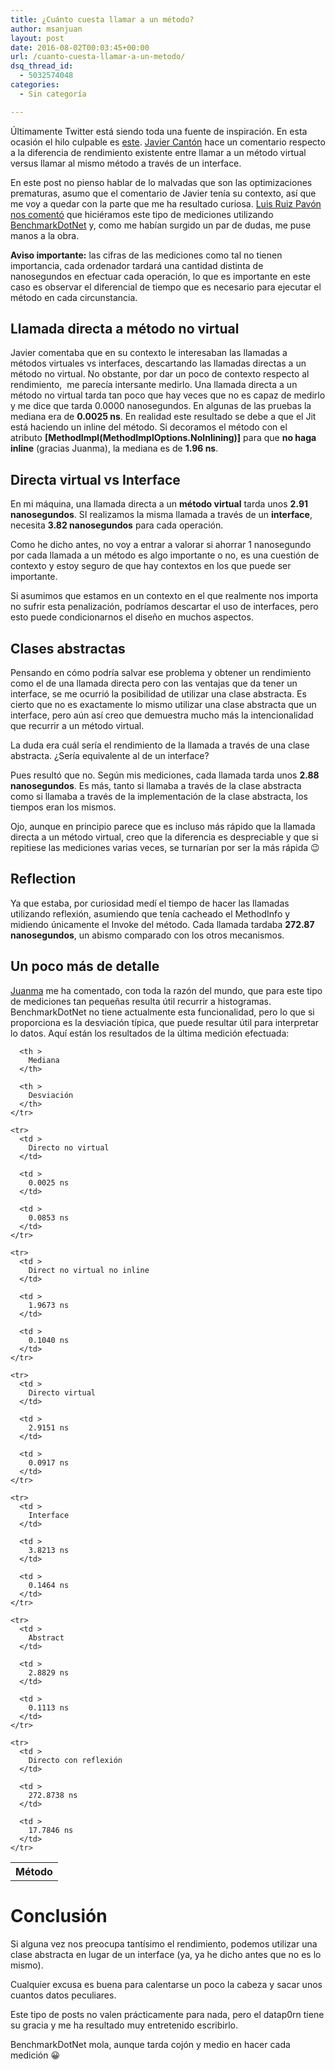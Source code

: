 ```yaml
---
title: ¿Cuánto cuesta llamar a un método?
author: msanjuan
layout: post
date: 2016-08-02T00:03:45+00:00
url: /cuanto-cuesta-llamar-a-un-metodo/
dsq_thread_id:
  - 5032574048
categories:
  - Sin categoría

---
```

Últimamente Twitter está siendo toda una fuente de inspiración. En esta ocasión el hilo culpable es [este][1]. [Javier Cantón][2] hace un comentario respecto a la diferencia de rendimiento existente entre llamar a un método virtual versus llamar al mismo método a través de un interface.

En este post no pienso hablar de lo malvadas que son las optimizaciones prematuras, asumo que el comentario de Javier tenía su contexto, así que me voy a quedar con la parte que me ha resultado curiosa. [Luis Ruiz Pavón nos comentó][3] que hiciéramos este tipo de mediciones utilizando [BenchmarkDotNet][4] y, como me habían surgido un par de dudas, me puse manos a la obra.

**Aviso importante:** las cifras de las mediciones como tal no tienen importancia, cada ordenador tardará una cantidad distinta de nanosegundos en efectuar cada operación, lo que es importante en este caso es observar el diferencial de tiempo que es necesario para ejecutar el método en cada circunstancia.

## Llamada directa a método no virtual

Javier comentaba que en su contexto le interesaban las llamadas a métodos virtuales vs interfaces, descartando las llamadas directas a un método no virtual. No obstante, por dar un poco de contexto respecto al rendimiento,  me parecía intersante medirlo. Una llamada directa a un método no virtual tarda tan poco que hay veces que no es capaz de medirlo y me dice que tarda 0.0000 nanosegundos. En algunas de las pruebas la mediana era de **0.0025 ns**. En realidad este resultado se debe a que el Jit está haciendo un inline del método. Si decoramos el método con el atributo **[MethodImpl(MethodImplOptions.NoInlining)]** para que **no haga inline** (gracias Juanma), la mediana es de **1.96 ns**.

## Directa virtual vs Interface

En mi máquina, una llamada directa a un **método virtual** tarda unos **2.91 nanosegundos**. SI realizamos la misma llamada a través de un **interface**, necesita **3.82 nanosegundos** para cada operación.

Como he dicho antes, no voy a entrar a valorar si ahorrar 1 nanosegundo por cada llamada a un método es algo importante o no, es una cuestión de contexto y estoy seguro de que hay contextos en los que puede ser importante.

Si asumimos que estamos en un contexto en el que realmente nos importa no sufrir esta penalización, podríamos descartar el uso de interfaces, pero esto puede condicionarnos el diseño en muchos aspectos.

## Clases abstractas

Pensando en cómo podría salvar ese problema y obtener un rendimiento como el de una llamada directa pero con las ventajas que da tener un interface, se me ocurrió la posibilidad de utilizar una clase abstracta. Es cierto que no es exactamente lo mismo utilizar una clase abstracta que un interface, pero aún así creo que demuestra mucho más la intencionalidad que recurrir a un método virtual.

La duda era cuál sería el rendimiento de la llamada a través de una clase abstracta. ¿Sería equivalente al de un interface?

Pues resultó que no. Según mis mediciones, cada llamada tarda unos **2.88 nanosegundos**. Es más, tanto si llamaba a través de la clase abstracta como si llamaba a través de la implementación de la clase abstracta, los tiempos eran los mismos.

Ojo, aunque en principio parece que es incluso más rápido que la llamada directa a un método virtual, creo que la diferencia es despreciable y que si repitiese las mediciones varias veces, se turnarían por ser la más rápida 😉

## Reflection

Ya que estaba, por curiosidad medí el tiempo de hacer las llamadas utilizando reflexión, asumiendo que tenía cacheado el MethodInfo y midiendo únicamente el Invoke del método. Cada llamada tardaba **272.87 nanosegundos**, un abismo comparado con los otros mecanismos.

## Un poco más de detalle

[Juanma][5] me ha comentado, con toda la razón del mundo, que para este tipo de mediciones tan pequeñas resulta útil recurrir a histogramas. BenchmarkDotNet no tiene actualmente esta funcionalidad, pero lo que si proporciona es la desviación típica, que puede resultar útil para interpretar lo datos. Aquí están los resultados de la última medición efectuada:

<div class="table-responsive">
  <table  style="width:100%; "  class="easy-table easy-table-default " border="0">
    <tr>
      <th >
        Método
      </th>
      
      <th >
        Mediana
      </th>
      
      <th >
        Desviación
      </th>
    </tr>
    
    <tr>
      <td >
        Directo no virtual
      </td>
      
      <td >
        0.0025 ns
      </td>
      
      <td >
        0.0853 ns
      </td>
    </tr>
    
    <tr>
      <td >
        Direct no virtual no inline
      </td>
      
      <td >
        1.9673 ns
      </td>
      
      <td >
        0.1040 ns
      </td>
    </tr>
    
    <tr>
      <td >
        Directo virtual
      </td>
      
      <td >
        2.9151 ns
      </td>
      
      <td >
        0.0917 ns
      </td>
    </tr>
    
    <tr>
      <td >
        Interface
      </td>
      
      <td >
        3.8213 ns
      </td>
      
      <td >
        0.1464 ns
      </td>
    </tr>
    
    <tr>
      <td >
        Abstract
      </td>
      
      <td >
        2.8829 ns
      </td>
      
      <td >
        0.1113 ns
      </td>
    </tr>
    
    <tr>
      <td >
        Directo con reflexión
      </td>
      
      <td >
        272.8738 ns
      </td>
      
      <td >
        17.7846 ns
      </td>
    </tr>
  </table>
</div>

# Conclusión

Si alguna vez nos preocupa tantísimo el rendimiento, podemos utilizar una clase abstracta en lugar de un interface (ya, ya he dicho antes que no es lo mismo).

Cualquier excusa es buena para calentarse un poco la cabeza y sacar unos cuantos datos peculiares.

Este tipo de posts no valen prácticamente para nada, pero el datap0rn tiene su gracia y me ha resultado muy entretenido escribirlo.

BenchmarkDotNet mola, aunque tarda cojón y medio en hacer cada medición 😀

&nbsp;

 [1]: https://twitter.com/jcant0n/status/759081339098464257
 [2]: https://twitter.com/jcant0n
 [3]: https://twitter.com/luisruizpavon/status/759366097497886720
 [4]: https://github.com/PerfDotNet/BenchmarkDotNet
 [5]: https://twitter.com/gulnor?lang=en